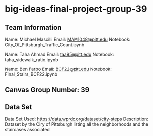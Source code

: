 # big-ideas-final-project-group-39

## Team Information

Name: Michael Mascilli 
Email: MAM1048@pitt.edu
Notebook: City_Of_Pittsburgh_Traffic_Count.ipynb

Name: Taha Ahmad
Email: taa95@pitt.edu
Notebook: taha_sidewalk_ratio.ipynb


Name: Ben Farbo 
Email: BCF22@pitt.edu
Notebook: Final_Stairs_BCF22.ipynb


## Canvas Group Number: 39


## Data Set
Data Set Used: https://data.wprdc.org/dataset/city-steps 
Description: Dataset by the Ciry of Pittsburgh listing all the neighborhoods and the staircases associated
